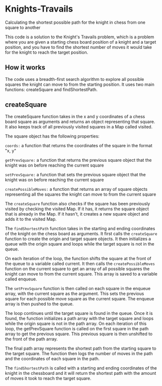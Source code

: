 # Knights-Travails

Calculating the shortest possible path for the knight in chess from one square to another

This code is a solution to the Knight's Travails problem, which is a problem where you are given a starting chess board position of a knight and a target position, and you have to find the shortest number of moves it would take for the knight to reach the target position.

## How it works

The code uses a breadth-first search algorithm to explore all possible squares the knight can move to from the starting position. It uses two main functions: createSquare and findShortestPath.

## createSquare

The createSquare function takes in the x and y coordinates of a chess board square as arguments and returns an object representing that square. It also keeps track of all previously visited squares in a Map called visited.

The square object has the following properties:

`coords:` a function that returns the coordinates of the square in the format "x, y"

`getPrevSquare:` a function that returns the previous square object that the knight was on before reaching the current square

`setPrevSquare:` a function that sets the previous square object that the knight was on before reaching the current square

`createPossibleMoves:` a function that returns an array of square objects representing all the squares the knight can move to from the current square

The `createSquare` function also checks if the square has been previously visited by checking the visited Map. If it has, it returns the square object that is already in the Map. If it hasn't, it creates a new square object and adds it to the visited Map.

The `findShortestPath` function takes in the starting and ending coordinates of the knight on the chess board as arguments. It first calls the `createSquare` function to create the origin and target square objects. It then initializes a queue with the origin square and loops while the target square is not in the queue.

On each iteration of the loop, the function shifts the square at the front of the queue to a variable called current. It then calls the `createPossibleMoves` function on the current square to get an array of all possible squares the knight can move to from the current square. This array is saved to a variable called enqueue.

The `setPrevSquare` function is then called on each square in the enqueue array, with the current square as the argument. This sets the previous square for each possible move square as the current square. The enqueue array is then pushed to the queue.

The loop continues until the target square is found in the queue. Once it is found, the function initializes a path array with the target square and loops while the origin square is not in the path array. On each iteration of this loop, the getPrevSquare function is called on the first square in the path array to get the previous square. This previous square is then unshifted to the front of the path array.

The final path array represents the shortest path from the starting square to the target square. The function then logs the number of moves in the path and the coordinates of each square in the path.

The `findShortestPath` is called with a starting and ending coordinates of the knight in the chessboard and it will return the shortest path with the amount of moves it took to reach the target square.
